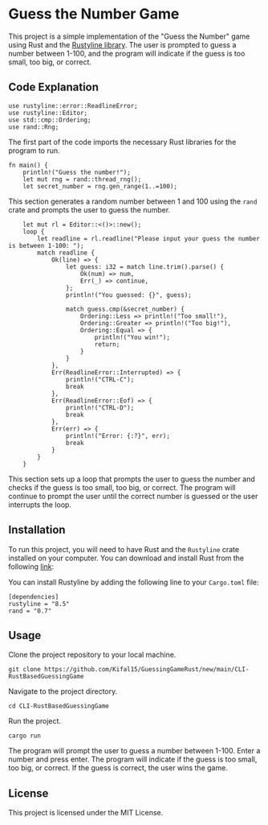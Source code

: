 # Guess the Number Game 
This project is a simple implementation of the "Guess the Number" game using Rust and the [Rustyline library](https://github.com/rust-lang/rustyline). The user is prompted to guess a number between 1-100, and the program will indicate if the guess is too small, too big, or correct.

## Code Explanation
```
use rustyline::error::ReadlineError;
use rustyline::Editor;
use std::cmp::Ordering;
use rand::Rng;
```
The first part of the code imports the necessary Rust libraries for the program to run.

```
fn main() {
    println!("Guess the number!");
    let mut rng = rand::thread_rng();
    let secret_number = rng.gen_range(1..=100);
```
This section generates a random number between 1 and 100 using the `rand` crate and prompts the user to guess the number.

```
    let mut rl = Editor::<()>::new();
    loop {
        let readline = rl.readline("Please input your guess the number is between 1-100: ");
        match readline {
            Ok(line) => {
                let guess: i32 = match line.trim().parse() {
                    Ok(num) => num,
                    Err(_) => continue,
                };
                println!("You guessed: {}", guess);

                match guess.cmp(&secret_number) {
                    Ordering::Less => println!("Too small!"),
                    Ordering::Greater => println!("Too big!"),
                    Ordering::Equal => {
                        println!("You win!");
                        return;
                    }
                }
            },
            Err(ReadlineError::Interrupted) => {
                println!("CTRL-C");
                break
            },
            Err(ReadlineError::Eof) => {
                println!("CTRL-D");
                break
            },
            Err(err) => {
                println!("Error: {:?}", err);
                break
            }
        }
    }
```
This section sets up a loop that prompts the user to guess the number and checks if the guess is too small, too big, or correct. The program will continue to prompt the user until the correct number is guessed or the user interrupts the loop.

## Installation
To run this project, you will need to have Rust and the `Rustyline` crate installed on your computer. You can download and install Rust from the following [link](https://www.rust-lang.org/tools/install): 

You can install Rustyline by adding the following line to your `Cargo.toml` file:

```
[dependencies]
rustyline = "8.5"
rand = "0.7"
```

## Usage
Clone the project repository to your local machine.

```
git clone https://github.com/Kifal15/GuessingGameRust/new/main/CLI-RustBasedGuessingGame
```

Navigate to the project directory.

```
cd CLI-RustBasedGuessingGame
```

Run the project.

```
cargo run
```

The program will prompt the user to guess a number between 1-100. Enter a number and press enter.
The program will indicate if the guess is too small, too big, or correct. If the guess is correct, the user wins the game.

## License
This project is licensed under the MIT License.
